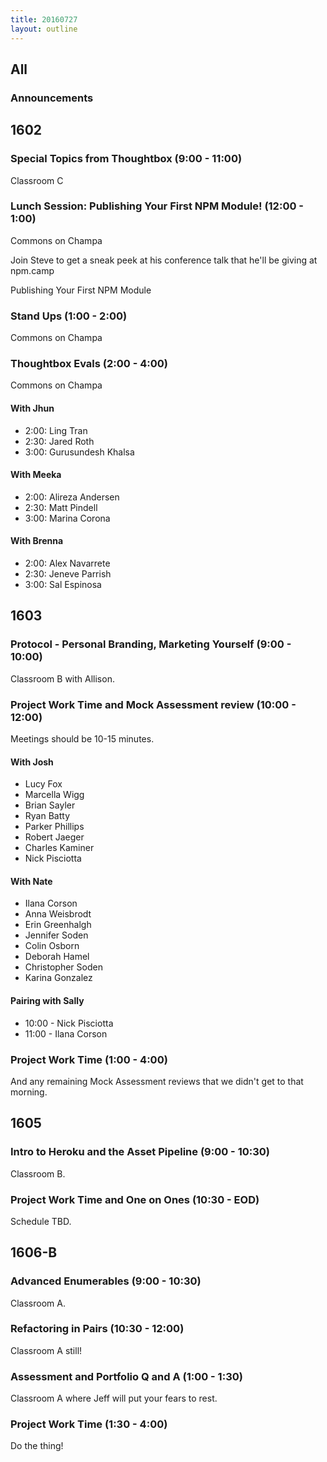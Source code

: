 ```yaml
---
title: 20160727
layout: outline
---
```


## All

### Announcements


## 1602

### Special Topics from Thoughtbox (9:00 - 11:00)

Classroom C

### Lunch Session: Publishing Your First NPM Module! (12:00 - 1:00)

Commons on Champa

Join Steve to get a sneak peek at his conference talk that he'll be giving at npm.camp

Publishing Your First NPM Module

### Stand Ups (1:00 - 2:00)

Commons on Champa

### Thoughtbox Evals (2:00 - 4:00)

Commons on Champa

#### With Jhun

- 2:00: Ling Tran
- 2:30: Jared Roth
- 3:00: Gurusundesh Khalsa

#### With Meeka

- 2:00: Alireza Andersen
- 2:30: Matt Pindell
- 3:00: Marina Corona

#### With Brenna

- 2:00: Alex Navarrete
- 2:30: Jeneve Parrish
- 3:00: Sal Espinosa


## 1603

### Protocol - Personal Branding, Marketing Yourself (9:00 - 10:00)

Classroom B with Allison.

### Project Work Time and Mock Assessment review (10:00 - 12:00)

Meetings should be 10-15 minutes.

#### With Josh

* Lucy Fox
* Marcella Wigg
* Brian Sayler
* Ryan Batty
* Parker Phillips
* Robert Jaeger
* Charles Kaminer
* Nick Pisciotta

#### With Nate

* Ilana Corson
* Anna Weisbrodt
* Erin Greenhalgh
* Jennifer Soden
* Colin Osborn
* Deborah Hamel
* Christopher Soden
* Karina Gonzalez

#### Pairing with Sally

* 10:00 - Nick Pisciotta
* 11:00 - Ilana Corson

### Project Work Time (1:00 - 4:00)

And any remaining Mock Assessment reviews that we didn't get to that morning.

## 1605

### Intro to Heroku and the Asset Pipeline (9:00 - 10:30)

Classroom B.

### Project Work Time and One on Ones (10:30 - EOD)

Schedule TBD.


## 1606-B

### Advanced Enumerables (9:00 - 10:30)

Classroom A.

### Refactoring in Pairs (10:30 - 12:00)

Classroom A still!

### Assessment and Portfolio Q and A (1:00 - 1:30)

Classroom A where Jeff will put your fears to rest.

### Project Work Time (1:30 - 4:00)

Do the thing!
